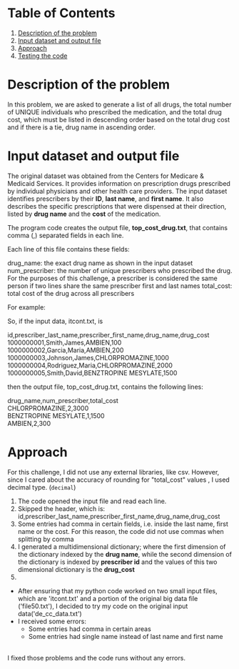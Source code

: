 # Table of Contents
1. [Description of the problem](README.md#description)
2. [Input dataset and output file](README.md#data)
3. [Approach](README.md#approach)
4. [Testing the code](README.md#testing)

# Description of the problem

In this problem, we are asked to generate a list of all drugs, the total number of UNIQUE individuals who prescribed the medication, and the total drug cost, which must be listed in descending order based on the total drug cost and if there is a tie, drug name in ascending order.

# Input dataset and output file

The original dataset was obtained from the Centers for Medicare & Medicaid Services. It provides information on prescription drugs prescribed by individual physicians and other health care providers. The input dataset identifies prescribers by their **ID**, **last name**, and **first name**. It also describes the specific prescriptions that were dispensed at their direction, listed by **drug name** and the **cost** of the medication. 

The program code creates the output file, **top_cost_drug.txt**, that contains comma (,) separated fields in each line.

Each line of this file contains these fields:

drug_name: the exact drug name as shown in the input dataset
num_prescriber: the number of unique prescribers who prescribed the drug. For the purposes of this challenge, a prescriber is considered the same person if two lines share the same prescriber first and last names
total_cost: total cost of the drug across all prescribers

For example:

So, if the input data, itcont.txt, is

id,prescriber_last_name,prescriber_first_name,drug_name,drug_cost<br/>
1000000001,Smith,James,AMBIEN,100<br/>
1000000002,Garcia,Maria,AMBIEN,200<br/>
1000000003,Johnson,James,CHLORPROMAZINE,1000<br/>
1000000004,Rodriguez,Maria,CHLORPROMAZINE,2000<br/>
1000000005,Smith,David,BENZTROPINE MESYLATE,1500<br/>

then the output file, top_cost_drug.txt, contains the following lines:

drug_name,num_prescriber,total_cost<br/>
CHLORPROMAZINE,2,3000<br/>
BENZTROPINE MESYLATE,1,1500<br/>
AMBIEN,2,300<br/>

# Approach

For this challenge, I did not use any external libraries, like csv. 
However, since I cared about the accuracy of rounding for "total_cost" values , I used decimal type. (```decimal```)

1. The code opened the input file and read each line.
2. Skipped the header, which is: <br/>id,prescriber_last_name,prescriber_first_name,drug_name,drug_cost<br/>
3. Some entries had comma in certain fields, i.e. inside the last name, first name or the cost. For this reason, the code did not use commas when splitting by comma
4. I generated a multidimensional dictionary; where the first dimension of the dictionary indexed by the **drug name**, while the second dimension of the dictionary is indexed by **prescriber id** and the values of this two dimensional dictionary is the **drug_cost**
5. 

- After ensuring that my python code worked on two small input files, which are 'itcont.txt' and a portion of the original big data file ('file50.txt'), I decided to try my code on the original input data('de_cc_data.txt')
- I received some errors:
  - Some entries had comma in certain areas
  - Some entries had single name instead of last name and first name<br/>
<br/>
I fixed those problems and the code runs without any errors.

